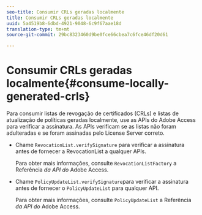 ```yaml
---
seo-title: Consumir CRLs geradas localmente
title: Consumir CRLs geradas localmente
uuid: 5a4519b8-6dbd-4921-9048-6c9f67aae18d
translation-type: tm+mt
source-git-commit: 29bc8323460d9be0fce66cbea7c6fce46df20d61

---
```



# Consumir CRLs geradas localmente{#consume-locally-generated-crls}

Para consumir listas de revogação de certificados (CRLs) e listas de atualização de políticas geradas localmente, use as APIs do Adobe Access para verificar a assinatura. As APIs verificam se as listas não foram adulteradas e se foram assinadas pelo License Server correto.

* Chame `RevocationList.verifySignature` para verificar a assinatura antes de fornecer a RevocationList a qualquer APIs.

   Para obter mais informações, consulte `RevocationListFactory` a Referência *da API do* Adobe Access.

* Chame `PolicyUpdateList.verifySignature`para verificar a assinatura antes de fornecer o `PolicyUpdateList` para qualquer API.

   Para obter mais informações, consulte `PolicyUpdateList` a Referência *da API do* Adobe Access.

